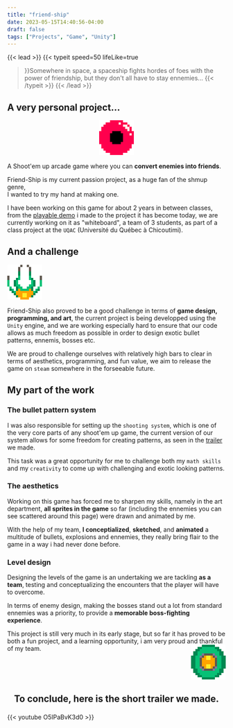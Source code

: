 ```yaml
---
title: "friend-ship"
date: 2023-05-15T14:40:56-04:00
draft: false
tags: ["Projects", "Game", "Unity"]
---
```

{{< lead >}}
{{< typeit 
speed=50
lifeLike=true
>}}Somewhere in space, a spaceship fights hordes of foes with the power of friendship, but they don't all have to stay ennemies...
{{< /typeit >}}
{{< /lead >}} 


## A very personal project...
<p align="center"><img src="Big_Scary_Eye_Jitter.gif" /></p>

A Shoot'em up arcade game where you can **convert enemies into friends**.

Friend-Ship is my current passion project, as a huge fan of the shmup genre,<br>
I wanted to try my hand at making one.

I have been working on this game for about 2 years in between classes, from the [playable demo](https://adam-wizard.itch.io/friend-ship-demo) i made to the project it has become today, we are currently working on it as "whiteboard", a team of 3 students, as part of a class project at the `UQAC` (Université du Québec à Chicoutimi).

## And a challenge 
<p align="left"><img src="medusa.gif" /></p>

Friend-Ship also proved to be a good challenge in terms of **game design, programming, and art**, the current project is being developped using the `Unity` engine, and we are working especially hard to ensure that our code allows as much freedom as possible in order to design exotic bullet patterns, ennemis, bosses etc.

We are proud to challenge ourselves with relatively high bars to clear in terms of aesthetics, programming, and fun value, we aim to release the game on `steam` somewhere in the forseeable future.


## My part of the work

### The bullet pattern system
I was also responsible for setting up the `shooting system`, which is one of the very core parts of any shoot'em up game, the current version of our system allows for some freedom for creating patterns, as seen in the [trailer](https://youtu.be/O5IPaBvK3d0) we made.

This task was a great opportunity for me to challenge both my `math skills` and my `creativity` to come up with challenging and exotic looking patterns.

### The aesthetics
Working on this game has forced me to sharpen my skills, namely in the art department, **all sprites in the game** so far (including the ennemies you can see scattered around this page) were drawn and animated by me.

With the help of my team, **I conceptialized**, **sketched**, and **animated** a multitude of bullets, explosions and ennemies, they really bring flair to the game in a way i had never done before.

### Level design
Designing the levels of the game is an undertaking we are tackling **as a team**, testing and conceptualizing the encounters that the player will have to overcome.

In terms of enemy design, making the bosses stand out a lot from standard ennemies was a priority, to provide a **memorable boss-fighting experience**.

This project is still very much in its early stage, but so far it has proved to be both a fun project, and a learning opportunity, i am very proud and thankful of my team.
<img align="right" src="saucer.gif">

<br>
<br>
<br>

## <p align="center">To conclude, here is the short trailer we made.</p>
{{< youtube O5IPaBvK3d0 >}}

